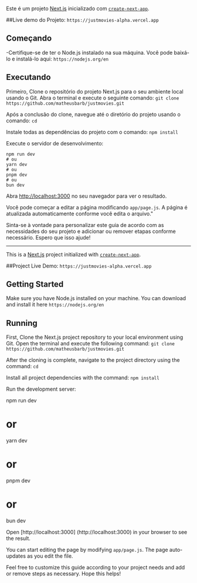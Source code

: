 Este é um projeto [Next.js](https://nextjs.org/)  inicializado com [`create-next-app`](https://github.com/vercel/next.js/tree/canary/packages/create-next-app).

##Live demo do Projeto: `https://justmovies-alpha.vercel.app`

## Começando
-Certifique-se de ter o Node.js instalado na sua máquina. Você pode baixá-lo e instalá-lo aqui: `https://nodejs.org/en`

## Executando

Primeiro, Clone o repositório do projeto Next.js para o seu ambiente local usando o Git. Abra o terminal e execute o seguinte comando: 
`git clone https://github.com/matheusbarb/justmovies.git `

Após a conclusão do clone, navegue até o diretório do projeto usando o comando:
 `cd`

Instale todas as dependências do projeto com o comando: 
`npm install`

Execute o servidor de desenvolvimento:
```utilize
npm run dev
# ou
yarn dev
# ou
pnpm dev
# ou
bun dev
```

Abra [http://localhost:3000](http://localhost:3000) no seu navegador para ver o resultado.

Você pode começar a editar a página modificando `app/page.js`. A página é atualizada automaticamente conforme você edita o arquivo."

Sinta-se à vontade para personalizar este guia de acordo com as necessidades do seu projeto e adicionar ou remover etapas conforme necessário. Espero que isso ajude!

---------------------------------------------------------------------------

This is a [Next.js](https://nextjs.org/) project initialized with [`create-next-app`](https://github.com/vercel/next.js/tree/canary/packages/create-next-app).

##Project Live Demo: `https://justmovies-alpha.vercel.app`

## Getting Started
Make sure you have Node.js installed on your machine. You can download and install it here `https://nodejs.org/en`


## Running
First, Clone the Next.js project repository to your local environment using Git. Open the terminal and execute the following command:
`git clone https://github.com/matheusbarb/justmovies.git `

After the cloning is complete, navigate to the project directory using the command:
`cd` 

Install all project dependencies with the command:
`npm install`

Run the development server:

npm run dev
# or
yarn dev
# or
pnpm dev
# or
bun dev

Open [http://localhost:3000] (http://localhost:3000) in your browser to see the result.

You can start editing the page by modifying `app/page.js`. The page auto-updates as you edit the file.

Feel free to customize this guide according to your project needs and add or remove steps as necessary. Hope this helps!
